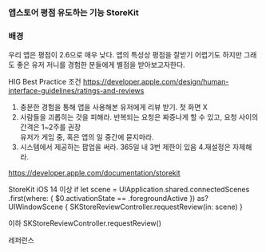 ### 앱스토어 평점 유도하는 기능 StoreKit

### 배경
우리 앱은 평점이 2.6으로 매우 낮다. 
앱의 특성상 평점을 잘받기 어렵기도 하지만 그래도 좋은 유저 저니를 경험한 분들에게 별점을 받아보고자한다.

HIG Best Practice 조건
https://developer.apple.com/design/human-interface-guidelines/ratings-and-reviews

1. 충분한 경험을 통해 앱을 사용해본 유저에게 리뷰 받기. 첫 화면 X 
2. 사람들을 괴롭히는 것을 피해라. 반복되는 요청은 짜증나게 할 수 있고, 요청 사이의 간격은 1~2주를 권장  
유저가 게임 중, 혹은 앱의 일 중간에 묻지마라.
3. 시스템에서 제공하는 팝업을 써라. 365일 내 3번 제한이 있음
4.재설정은 자제해라.

https://developer.apple.com/documentation/storekit

StoreKit 
iOS 14 이상
    if let scene = UIApplication.shared.connectedScenes
      .first(where: { $0.activationState == .foregroundActive }) as? UIWindowScene {
      SKStoreReviewController.requestReview(in: scene)
    }
    
이하
SKStoreReviewController.requestReview()




레퍼런스
